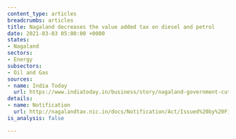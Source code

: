 ```yaml
---
content_type: articles
breadcrumbs: articles
title: Nagaland decreases the value added tax on diesel and petrol
date: 2021-03-03 05:00:00 +0000
states:
- Nagaland
sectors:
- Energy
subsectors:
- Oil and Gas
sources:
- name: India Today
  url: https://www.indiatoday.in/business/story/nagaland-government-cuts-taxes-on-petrol-and-diesel-1771900-2021-02-22
details:
- name: Notification
  url: http://nagalandtax.nic.in/docs/Notification/Act/Issued%20by%20Finance%20Department/Petroleum/2021/petro%20rate%20latest.jpg
is_analysis: false

---
```

